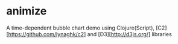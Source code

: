 animize
=======

A time-dependent bubble chart demo using Clojure(Script), [C2][https://github.com/lynaghk/c2] and [D3][http://d3js.org/] libraries 
